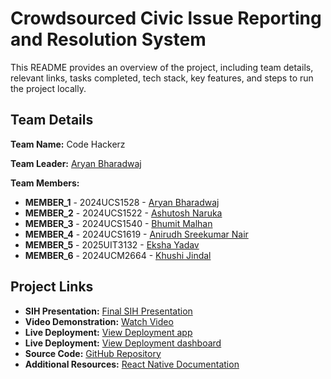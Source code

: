# Crowdsourced Civic lssue Reporting and Resolution System

This README provides an overview of the project, including team details, relevant links, tasks completed, tech stack, key features, and steps to run the project locally.

## Team Details

**Team Name:** Code Hackerz

**Team Leader:** [Aryan Bharadwaj](https://github.com/aryanbharadwaj15)

**Team Members:**

- **MEMBER_1** - 2024UCS1528 - [Aryan Bharadwaj](https://github.com/aryanbharadwaj15)
- **MEMBER_2** - 2024UCS1522 - [Ashutosh Naruka](https://github.com/Ashutosh-Naruka)
- **MEMBER_3** - 2024UCS1540 - [Bhumit Malhan](https://github.com/BhumitM)
- **MEMBER_4** - 2024UCS1619 - [Anirudh Sreekumar Nair](https://github.com/Honest-Observer2)
- **MEMBER_5** - 2025UIT3132 - [Eksha Yadav](https://github.com/ekshaydv)
- **MEMBER_6** - 2024UCM2664 - [Khushi Jindal](https://github.com/UdayiniKhushi)

## Project Links

- **SIH Presentation:** [Final SIH Presentation](https://docs.google.com/presentation/d/1szdcu9mnurDVbEyGktov6FqbCSNHdpVX/edit?usp=sharing&ouid=110687047687760089471&rtpof=true&sd=true)
- **Video Demonstration:** [Watch Video](https://youtu.be/SfNZNNAENhg)
- **Live Deployment:** [View Deployment app](https://drive.google.com/file/d/1X5TELfcWHxT1lqo2Pc5CblEfL3-EAxPs/view?usp=sharing)
- **Live Deployment:** [View Deployment dashboard](https://fixmycity-dashboard.netlify.app/)
- **Source Code:** [GitHub Repository](https://github.com/Ashutosh-Naruka/SIH-FINAL-dual-)
- **Additional Resources:** [React Native Documentation](https://reactnative.dev/docs/getting-started)
